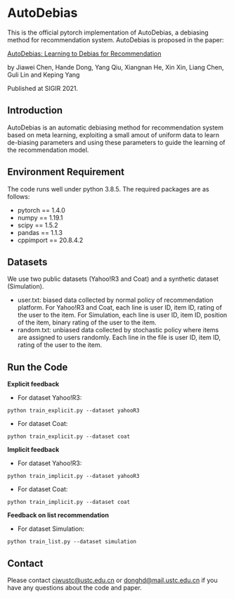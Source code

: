 # AutoDebias

This is the official pytorch implementation of AutoDebias, a debiasing method for recommendation system. AutoDebias is proposed in the paper:

[AutoDebias: Learning to Debias for Recommendation](https://arxiv.org/abs/2105.04170)

by  Jiawei Chen, Hande Dong, Yang Qiu, Xiangnan He, Xin Xin, Liang Chen, Guli Lin and Keping Yang

Published at SIGIR 2021. 

## Introduction

AutoDebias is an automatic debiasing method for recommendation system based on meta learning, exploiting a small amout of uniform data to learn de-biasing parameters and using these parameters to guide the learning of the recommendation model. 

## Environment Requirement

The code runs well under python 3.8.5. The required packages are as follows:

- pytorch == 1.4.0
- numpy == 1.19.1
- scipy == 1.5.2
- pandas == 1.1.3
- cppimport == 20.8.4.2

## Datasets

We use two public datasets (Yahoo!R3 and Coat) and a synthetic dataset (Simulation). 

- user.txt: biased data collected by normal policy of recommendation platform. For Yahoo!R3 and Coat, each line is user ID, item ID, rating of the user to the item. For Simulation, each line is user ID, item ID, position of the item, binary rating of the user to the item. 
- random.txt: unbiased data collected by stochastic policy where items are assigned to users randomly. Each line in the file is user ID, item ID, rating of the user to the item. 

## Run the Code

**Explicit feedback**

- For dataset Yahoo!R3:

```shell
python train_explicit.py --dataset yahooR3
```

- For dataset Coat:

```shell
python train_explicit.py --dataset coat
```

**Implicit feedback**

- For dataset Yahoo!R3:

```shell
python train_implicit.py --dataset yahooR3
```

- For dataset Coat:

```shell
python train_implicit.py --dataset coat
```

**Feedback on list recommendation**

- For dataset Simulation:

```shell
python train_list.py --dataset simulation
```

## Contact

Please contact cjwustc@ustc.edu.cn or [donghd@mail.ustc.edu.cn](mailto:donghd@mail.ustc.edu.cn) if you have any questions about the code and paper.

